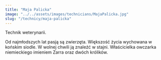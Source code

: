 ```yaml
---
title: "Maja Palicka"
image: "../../assets/images/technicians/MajaPalicka.jpg"
slug: "/technicy/maja-palicka"
---
```


Technik weterynarii. 

Od najmłodszych lat pasją są zwierzęta. Większość życia wychowana w końskim siodle.
W wolnej chwili ją znaleźć w stajni. Właścicielka owczarka niemieckiego imieniem Zarra oraz dwóch królików.
